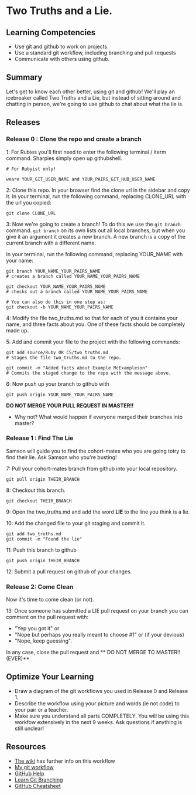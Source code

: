 # Two Truths and a Lie.

## Learning Competencies

* Use git and github to work on projects.
* Use a standard git workflow, including branching and pull requests
* Communicate with others using github.

## Summary

Let's get to know each other better, using git and github! We'll play an icebreaker called Two Truths and a Lie, but instead of sitting around and chatting in person, we're going to use github to chat about what the lie is.

## Releases

### Release 0 : Clone the repo and create a branch

1: For Rubies you'll first need to enter the following terminal / iterm command. Sharpies simply open up githubshell. 

```shell
# For Rubyist only!

weare YOUR_GIT_USER_NAME and YOUR_PAIRS_GIT_HUB_USER_NAME
```

2: Clone this repo. In your browser find the clone url in the sidebar and copy it. In your terminal, run the following command, replacing CLONE_URL with the url you copied:

```shell
git clone CLONE_URL
```

3: Now we're going to create a branch! To do this we use the `git branch` command. `git branch` on its own lists out all local branches, but when you give it an argument it creates a new branch. A new branch is a copy of the current branch with a different name.

In your terminal, run the following command, replacing YOUR_NAME with your name:

```shell
git branch YOUR_NAME_YOUR_PAIRS_NAME 
# creates a branch called YOUR_NAME_YOUR_PAIRS_NAME 

git checkout YOUR_NAME_YOUR_PAIRS_NAME 
# checks out a branch called YOUR_NAME_YOUR_PAIRS_NAME 

# You can also do this in one step as:
git checkout -b YOUR_NAME_YOUR_PAIRS_NAME 
```

4: Modify the file two_truths.md so that for each of you it contains your name, and three facts about you. One of these facts should be completely made up.

5: Add and commit your file to the project with the following commands:

```shell
git add source/Ruby OR CS/two_truths.md
# Stages the file two_truths.md to the repo.

git commit -m "Added facts about Example McExampleson"
# Commits the staged change to the repo with the message above.

```

6: Now push up your branch to github with

``` shell
git push origin YOUR_NAME_YOUR_PAIRS_NAME 
```

**DO NOT MERGE YOUR PULL REQUEST IN MASTER!!**

* Why not? What would happen if everyone merged their branches into master?

### Release 1 : Find The Lie
Samson will guide you to find the cohort-mates who you are going totry to find their lie. Ask Samson who you're busting!

7: Pull your cohort-mates branch from github into your local repository.

```shell
git pull origin THEIR_BRANCH
```

8: Checkout this branch.

```shell 
git checkout THEIR_BRANCH
```

9: Open the two_truths.md and add the word **LIE** to the line you think is a lie.

10: Add the changed file to your git staging and commit it.

```shell
git add two_truths.md
git commit -m "Found the lie"
```

11: Push this branch to github

```shell
git push origin THEIR_BRANCH
```

12: Submit a pull request on github of your changes.

### Release 2: Come Clean

Now it's time to come clean (or not).

13: Once someone has submitted a LIE pull request on your branch you can comment on the pull request with:

* "Yep you got it" or
* "Nope but perhaps you really meant to choose #1" or (if your devious)
* "Nope, keep guessing".

In any case, close the pull request and
** DO NOT MERGE TO MASTER!! (EVER)**

## Optimize Your Learning

* Draw a diagram of the git workflows you used in Release 0 and Release 1.
* Describe the workflow using your picture and words (ie not code) to your pair or a teacher.
* Make sure you understand all parts COMPLETELY.  You will be using this workfow extensively in the next 9 weeks. Ask questions if anything is still unclear!

## Resources

- [The wiki](../../../phase-1-guide/wiki) has further info on this  workflow
- [My git workflow](workflow.md)
- [GitHub Help](https://help.github.com/)
- [Learn Git Branching](http://pcottle.github.io/learnGitBranching/)
- [GitHub Cheatsheet](http://byte.kde.org/~zrusin/git/git-cheat-sheet-medium.png)
